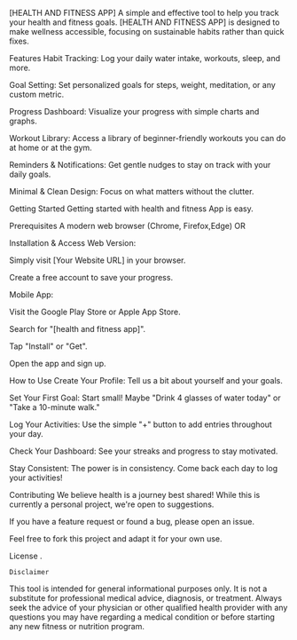  [HEALTH AND FITNESS APP]
A simple and effective tool to help you track your health and fitness goals. [HEALTH AND FITNESS APP] is designed to make wellness accessible, focusing on sustainable habits rather than quick fixes.

 Features
Habit Tracking: Log your daily water intake, workouts, sleep, and more.

Goal Setting: Set personalized goals for steps, weight, meditation, or any custom metric.

Progress Dashboard: Visualize your progress with simple charts and graphs.

Workout Library: Access a library of beginner-friendly workouts you can do at home or at the gym.

Reminders & Notifications: Get gentle nudges to stay on track with your daily goals.

Minimal & Clean Design: Focus on what matters without the clutter.

 Getting Started
Getting started with health and fitness App is easy.

Prerequisites
A modern web browser (Chrome, Firefox,Edge) OR


Installation & Access
Web Version:

Simply visit [Your Website URL] in your browser.

Create a free account to save your progress.

Mobile App:

Visit the Google Play Store or Apple App Store.

Search for "[health and fitness app]".

Tap "Install" or "Get".

Open the app and sign up.

  How to Use
Create Your Profile: Tell us a bit about yourself and your goals.

Set Your First Goal: Start small! Maybe "Drink 4 glasses of water today" or "Take a 10-minute walk."

Log Your Activities: Use the simple "+" button to add entries throughout your day.

Check Your Dashboard: See your streaks and progress to stay motivated.

Stay Consistent: The power is in consistency. Come back each day to log your activities!

 Contributing
We believe health is a journey best shared! While this is currently a personal project, we're open to suggestions.

If you have a feature request or found a bug, please open an issue.

Feel free to fork this project and adapt it for your own use.

  License
.

    Disclaimer
This tool is intended for general informational purposes only. It is not a substitute for professional medical advice, diagnosis, or treatment. Always seek the advice of your physician or other qualified health provider with any questions you may have regarding a medical condition or before starting any new fitness or nutrition program.



